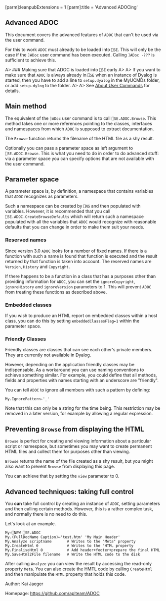 [parm]:leanpubExtensions = 1
[parm]:title             = 'Advanced ADOCing'



Advanced ADOC
-------------

This document covers the advanced features of `ADOC` that can't be used via the user command.

For this to work `ADOC` must already to be loaded into `⎕SE`. 
This will only be the case if the `]ADoc` user command has been executed. 
Calling `]ADoc -???` is sufficient to achieve this.

A> ### Making sure that ADOC is loaded into `⎕SE` early
A>
A> If you want to make sure that `ADOC` is always already in `⎕SE` when an instance of Dyalog is started, then you have to add a line to `setup.dyalog` in the MyUCMDs folder, or add `setup.dylog` to the folder.
A>
A> See [About User Commands](https://aplwiki.com/wiki/Dyalog_User_Commands "Link to an article on the APL wiki") for details.

## Main method

The equivalent of the `]ADoc` user command is to call `⎕SE.ADOC.Browse`. This method takes one or more references pointing to the classes, interfaces and namespaces from which `ADOC` is supposed to extract documentation. 

The `Browse` function returns the filename of the HTML file as a shy result.

Optionally you can pass a parameter space as left argument to `⎕SE.ADOC.Browse`. This is what you need to do in order to do advanced stuff: via a parameter space you can specify options that are not available with the user command.


Parameter space
---------------

A parameter space is, by definition, a namespace that contains variables that `ADOC` recognizes as parameters. 

Such a namespace can be created by `⎕NS` and then populated with variables. However, it is recommended that you call `⎕SE.ADOC.CreateBrowseDefaults` which will return such a namespace populated with all the variables that `ADOC` would recognize with reasonable defaults that you can change in order to make them suit your needs. 


### Reserved names

Since version 3.0 `ADOC` looks for a number of fixed names. If there is a function with such a name is found that function is executed and the result returned by that function is taken into account. The reserved names are `Version`, `History` and `Copyright`.

If there happens to be a function in a class that has a purposes other than providing information for `ADOC`,  you can set the `ignoreCopyright`, `ignoreHistory` and `ignoreVersion` parameters to 1. This will prevent `ADOC` from treating these functions as described above.


### Embedded classes

If you wish to produce an HTML report on embedded classes within a host class, you can do this by setting `embeddedClassesFlag←1` within the parameter space.


### Friendly Classes

Friendly classes are classes that can see each other's private members. They are currently not available in Dyalog. 

However, depending on the application friendly classes may be indispensable. As a workaround you can use naming conventions to achieve something similar. For example, you could define that all methods, fields and properties with names starting with an underscore are "friendly".

You can tell `ADOC` to ignore all members with such a pattern by defining:

~~~
My.IgnorePattern←'_'
~~~

Note that this can only be a string for the time being. This restriction may be removed in a later version, for example by allowing a regular expression.

## Preventing `Browse` from displaying the HTML

`Browse` is perfect for creating and viewing information about a particular script or namespace, but sometimes you may want to create permanent HTML files and collect them for purposes other than viewing. 

`Browse` returns the name of the file created as a shy result, but you might also want to prevent `Browse` from displaying this page.

You can achieve that by setting the `view` parameter to 0.


## Advanced techniques: taking full control

You **can** take full control by creating an instance of `ADOC`, setting parameters and then calling certain methods. However, this is a rather complex task, and normally there is no need to do this.

Let's look at an example.

~~~
My←⎕NEW ⎕SE.ADOC
My.(FullDocName Caption)←'test.htm' 'My Main Header'
My.Analyze scriptname       ⍝ Writes to the "Meta" property
My.CreateHtml ⍬             ⍝ Writes to the "HTML property
My.FinaliseHtml ⍬           ⍝ Add header+footer+prepare the final HTML
My.SaveHtml2File filename   ⍝ Write the HTML code to the disk
~~~

After calling `Analyze` you can view the result by accessing the read-only property `Meta`. You can also create the HMTL code by calling `CreateHtml` and then manipulate the `HTML` property that holds this code.

Author: Kai Jaeger

Homepage: <https://github.com/aplteam/ADOC>